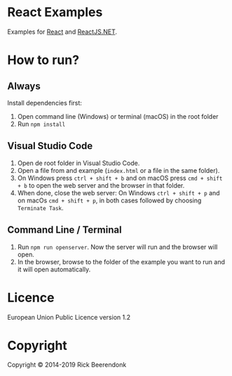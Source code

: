 # React Examples

Examples for [React](http://facebook.github.io/react) and [ReactJS.NET](http://reactjs.net/).

# How to run?

## Always 
Install dependencies first:

1. Open command line (Windows) or terminal (macOS) in the root folder
2. Run `npm install`

## Visual Studio Code

1. Open de root folder in Visual Studio Code.
2. Open a file from and example (`index.html` or a file in the same folder).
3. On Windows press `ctrl + shift + b` and on macOS press `cmd + shift + b` to open the web server and the browser in that folder.
4. When done, close the web server: On Windows `ctrl + shift + p` and on macOs `cmd + shift + p`, in both cases followed by choosing `Terminate Task`.

## Command Line / Terminal

1. Run `npm run openserver`. Now the server will run and the browser will open.
2. In the browser, browse to the folder of the example you want to run and it will open automatically.

# Licence

European Union Public Licence version 1.2

# Copyright

Copyright © 2014-2019 Rick Beerendonk

